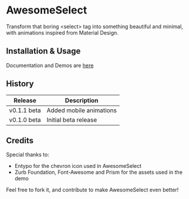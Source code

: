 # AwesomeSelect

Transform that boring &lt;select&gt; tag into something beautiful and minimal, with animations inspired from Material Design.

## Installation & Usage

Documentation and Demos are [here](https://prevwong.github.io/awesome-select/)

## History

Release | Description
------------ | -------------
v0.1.1 beta | Added mobile animations
v0.1.0 beta | Initial beta release

## Credits

Special thanks to:
- Entypo for the chevron icon used in AwesomeSelect
- Zurb Foundation, Font-Awesome and Prism for the assets used in the demo


Feel free to fork it, and contribute to make AwesomeSelect even better!
